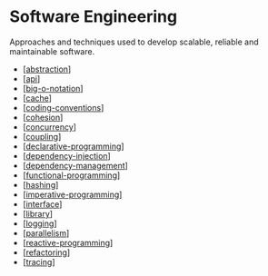 # Software Engineering

Approaches and techniques used to develop scalable, reliable and maintainable software.

- [[abstraction]]
- [[api]]
- [[big-o-notation]]
- [[cache]]
- [[coding-conventions]]
- [[cohesion]]
- [[concurrency]]
- [[coupling]]
- [[declarative-programming]]
- [[dependency-injection]]
- [[dependency-management]]
- [[functional-programming]]
- [[hashing]]
- [[imperative-programming]]
- [[interface]]
- [[library]]
- [[logging]]
- [[parallelism]]
- [[reactive-programming]]
- [[refactoring]]
- [[tracing]]

[//begin]: # "Autogenerated link references for markdown compatibility"
[big-o-notation]: software-engineering/big-o-notation "Big-O notation"
[cache]: software-engineering/cache "Cache"
[coding-conventions]: software-engineering/coding-conventions "Coding Conventions"
[cohesion]: software-engineering/cohesion "Cohesion"
[concurrency]: software-engineering/concurrency "Concurrency (Computer Science)"
[coupling]: software-engineering/coupling "Coupling"
[declarative-programming]: software-engineering/declarative-programming "Declarative Programming"
[dependency-injection]: software-engineering/dependency-injection "Dependency Injection"
[dependency-management]: software-engineering/dependency-management "Dependencies Management"
[functional-programming]: software-engineering/functional-programming "Functional Programming"
[hashing]: software-engineering/hashing "Hashing"
[imperative-programming]: software-engineering/imperative-programming "Imperative Programming"
[interface]: software-engineering/interface "Interface"
[logging]: software-engineering/logging "Logging"
[parallelism]: software-engineering/parallelism "Parallelism"
[reactive-programming]: software-engineering/reactive-programming "Reactive Programming"
[refactoring]: software-engineering/refactoring "Refactoring"
[tracing]: software-engineering/tracing "Tracing"
[abstraction]: software-engineering/abstraction "Abstraction"
[api]: software-engineering/api "Application Programming Interface (API)"
[library]: software-engineering/library "Library"
[//end]: # "Autogenerated link references"
